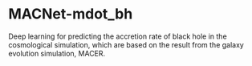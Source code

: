 # MACNet-mdot_bh
Deep learning for predicting the accretion rate of black hole in the cosmological simulation, which are based on the result from the galaxy evolution simulation, MACER.
